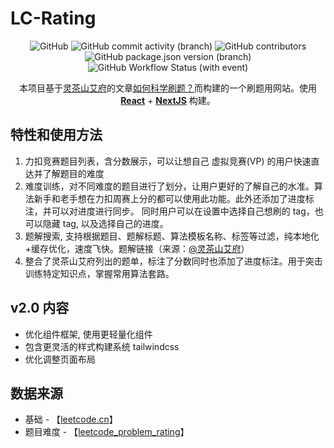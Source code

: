 # LC-Rating

<p align="center">
  <img alt="GitHub" src="https://img.shields.io/github/license/huxulm/lc-rating?style=flat-square">
  <img alt="GitHub commit activity (branch)" src="https://img.shields.io/github/commit-activity/m/huxulm/lc-rating?label=commit&labelColor=purple&color=grey&style=flat-square">
  <img alt="GitHub contributors" src="https://img.shields.io/github/contributors/huxulm/lc-rating?style=flat-square">
  <img alt="GitHub package.json version (branch)" src="https://img.shields.io/github/package-json/v/huxulm/lc-rating/main?label=version&labelColor=blue&style=flat-square">
  <img alt="GitHub Workflow Status (with event)" src="https://img.shields.io/github/actions/workflow/status/huxulm/lc-rating/workflow.yml?style=flat-square">
</p>

<p align="center">
  本项目基于<a href="https://leetcode.cn/u/endlesscheng/">灵茶山艾府</a>的文章<a href="https://leetcode.cn/circle/discuss/RvFUtj/">如何科学刷题？</a>而构建的一个刷题用网站。使用 <strong><a href="https://react.dev/">React</a></strong> + <strong><a href="https://nextjs.org/">NextJS</a></strong> 构建。
</p>

## 特性和使用方法

1. 力扣竞赛题目列表，含分数展示，可以让想自己 虚拟竞赛(VP) 的用户快速直达并了解题目的难度
2. 难度训练，对不同难度的题目进行了划分，让用户更好的了解自己的水准。算法新手和老手想在力扣周赛上分的都可以使用此功能。此外还添加了进度标注，并可以对进度进行同步。 同时用户可以在设置中选择自己想刷的 tag，也可以隐藏 tag, 以及选择自己的进度。
3. 题解搜索, 支持根据题目、题解标题、算法模板名称、标签等过滤，纯本地化+缓存优化，速度飞快。题解链接（来源：[@灵茶山艾府](https://space.bilibili.com/206214)）
4. 整合了灵茶山艾府列出的题单，标注了分数同时也添加了进度标注。用于突击训练特定知识点，掌握常用算法套路。

## v2.0 内容

- 优化组件框架, 使用更轻量化组件
- 包含更灵活的样式构建系统 tailwindcss
- 优化调整页面布局

## 数据来源

- 基础 - 【[leetcode.cn](https://leetcode.cn/)】
- 题目难度 - 【[leetcode_problem_rating](https://raw.githubusercontent.com/zerotrac/leetcode_problem_rating/main/data.json)】
